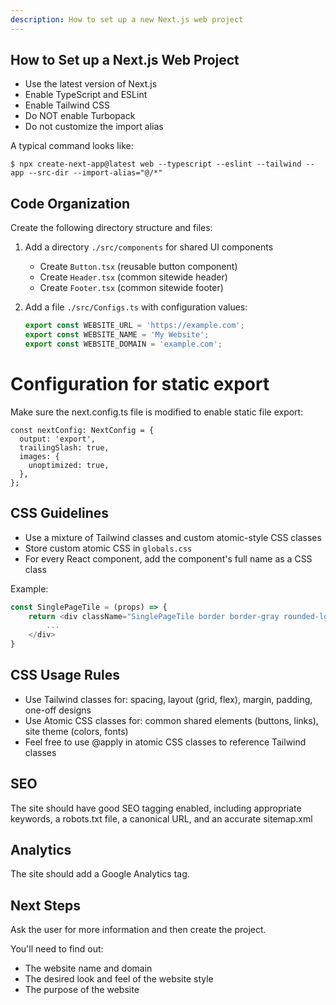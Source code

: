 ```yaml
---
description: How to set up a new Next.js web project
---
```


## How to Set up a Next.js Web Project

- Use the latest version of Next.js
- Enable TypeScript and ESLint
- Enable Tailwind CSS
- Do NOT enable Turbopack
- Do not customize the import alias

A typical command looks like:

    $ npx create-next-app@latest web --typescript --eslint --tailwind --app --src-dir --import-alias="@/*"

## Code Organization
Create the following directory structure and files:

1. Add a directory `./src/components` for shared UI components
   - Create `Button.tsx` (reusable button component)
   - Create `Header.tsx` (common sitewide header)
   - Create `Footer.tsx` (common sitewide footer)

2. Add a file `./src/Configs.ts` with configuration values:
   ```typescript
   export const WEBSITE_URL = 'https://example.com';
   export const WEBSITE_NAME = 'My Website';
   export const WEBSITE_DOMAIN = 'example.com';
   ```

# Configuration for static export

Make sure the next.config.ts file is modified to enable static file export:

    const nextConfig: NextConfig = {
      output: 'export',
      trailingSlash: true,
      images: {
        unoptimized: true,
      },
    };

## CSS Guidelines
- Use a mixture of Tailwind classes and custom atomic-style CSS classes
- Store custom atomic CSS in `globals.css`
- For every React component, add the component's full name as a CSS class

Example:
```typescript
const SinglePageTile = (props) => {
    return <div className="SinglePageTile border border-gray rounded-lg">
        ...
    </div>
}
```

## CSS Usage Rules

- Use Tailwind classes for: spacing, layout (grid, flex), margin, padding, one-off designs
- Use Atomic CSS classes for: common shared elements (buttons, links), site theme (colors, fonts)
- Feel free to use @apply in atomic CSS classes to reference Tailwind classes

## SEO

The site should have good SEO tagging enabled, including appropriate keywords, a robots.txt file, a canonical URL,
and an accurate sitemap.xml

## Analytics

The site should add a Google Analytics tag.

## Next Steps

Ask the user for more information and then create the project.

You'll need to find out:

 - The website name and domain
 - The desired look and feel of the website style
 - The purpose of the website
